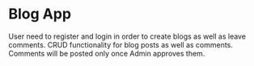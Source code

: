 # Blog App
User need to register and login in order to create blogs as well as leave comments.
CRUD functionality for blog posts as well as comments. Comments will be posted only once Admin approves them.
